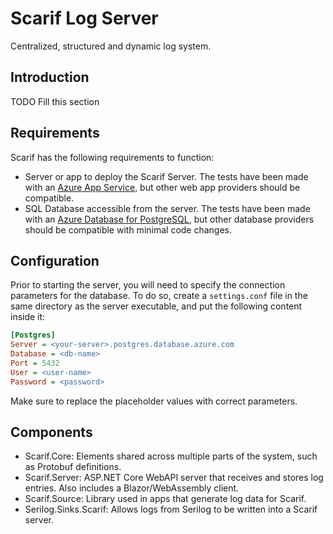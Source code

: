 # Scarif Log Server

Centralized, structured and dynamic log system.

## Introduction

TODO Fill this section

## Requirements

Scarif has the following requirements to function:

* Server or app to deploy the Scarif Server. The tests have been made with an [Azure App Service](https://azure.microsoft.com/en-gb/services/app-service), but other web app providers should be compatible.
* SQL Database accessible from the server. The tests have been made with an [Azure Database for PostgreSQL](https://azure.microsoft.com/en-gb/services/postgresql), but other database providers should be compatible with minimal code changes.

## Configuration

Prior to starting the server, you will need to specify the connection parameters for the database.
To do so, create a <code>settings.conf</code> file in the same directory as the server executable,
and put the following content inside it:

```ini
[Postgres]
Server = <your-server>.postgres.database.azure.com
Database = <db-name>
Port = 5432
User = <user-name>
Password = <password>
```

Make sure to replace the placeholder values with correct parameters.

## Components

* Scarif.Core: Elements shared across multiple parts of the system, such as Protobuf definitions.
* Scarif.Server: ASP.NET Core WebAPI server that receives and stores log entries. Also includes a Blazor/WebAssembly client.
* Scarif.Source: Library used in apps that generate log data for Scarif.
* Serilog.Sinks.Scarif: Allows logs from Serilog to be written into a Scarif server.
